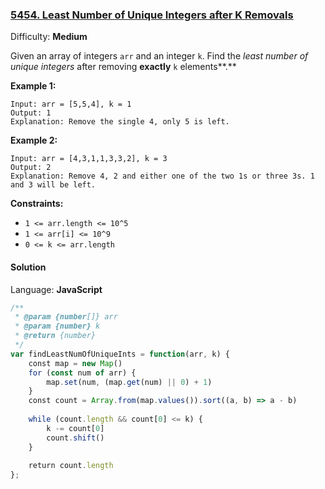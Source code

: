 ### [5454\. Least Number of Unique Integers after K Removals](https://leetcode.com/problems/least-number-of-unique-integers-after-k-removals/)

Difficulty: **Medium**


Given an array of integers `arr` and an integer `k`. Find the _least number of unique integers_ after removing **exactly** `k` elements**.**

**Example 1:**

```
Input: arr = [5,5,4], k = 1
Output: 1
Explanation: Remove the single 4, only 5 is left.
```

**Example 2:**

```
Input: arr = [4,3,1,1,3,3,2], k = 3
Output: 2
Explanation: Remove 4, 2 and either one of the two 1s or three 3s. 1 and 3 will be left.
```

**Constraints:**

*   `1 <= arr.length <= 10^5`
*   `1 <= arr[i] <= 10^9`
*   `0 <= k <= arr.length`


#### Solution

Language: **JavaScript**

```javascript
/**
 * @param {number[]} arr
 * @param {number} k
 * @return {number}
 */
var findLeastNumOfUniqueInts = function(arr, k) {
    const map = new Map()
    for (const num of arr) {
        map.set(num, (map.get(num) || 0) + 1)
    }
    const count = Array.from(map.values()).sort((a, b) => a - b)
​
    while (count.length && count[0] <= k) {
        k -= count[0]
        count.shift()
    }
    
    return count.length
};
```